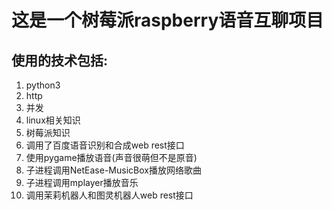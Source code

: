 # 这是一个树莓派raspberry语音互聊项目
## 使用的技术包括:
1. python3
2. http
3. 并发
4. linux相关知识
5. 树莓派知识
6. 调用了百度语音识别和合成web rest接口
7. 使用pygame播放语音(声音很萌但不是原音)
8. 子进程调用NetEase-MusicBox播放网络歌曲
9. 子进程调用mplayer播放音乐
10. 调用茉莉机器人和图灵机器人web rest接口

